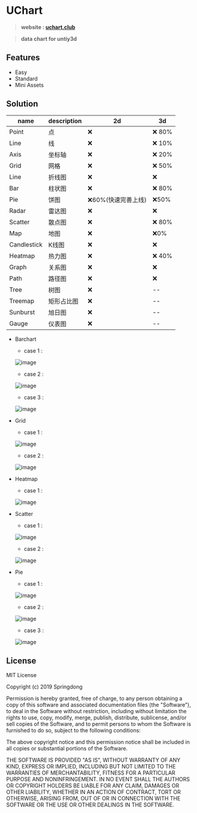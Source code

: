 # UChart

> **website : [uchart.club](http://uchart.club/)**

> **data chart for untiy3d**

## Features

- Easy
- Standard
- Mini Assets

## Solution

name | description | 2d | 3d
----|----|----|----
Point|点|:x:|:x: 80%
Line|线|:x:|:x: 10%
Axis|坐标轴|:x:|:x: 20%
Grid|网格|:x:|:x: 50%
Line|折线图|:x:|:x:
Bar|柱状图|:x:|:x: 80%
Pie|饼图|:x:60%(快速完善上线)|:x:50%
Radar|雷达图|:x:|:x:
Scatter|散点图|:x:|:x: 80%
Map|地图|:x:|:x:0%
Candlestick|K线图|:x:|:x:
Heatmap|热力图|:x:|:x: 40%
Graph|关系图|:x:|:x:
Path|路径图|:x:|:x:
Tree|树图|:x:|--
Treemap|矩形占比图|:x:|--
Sunburst|旭日图|:x:|--
Gauge|仪表图|:x:|--

- Barchart

    - case 1 : 
  
    ![image](https://github.com/springd5211/UChart/blob/master/UChart/Assets/00_UCHART/Barchart/01_barchart.png)

    - case 2 : 
  
    ![image](https://github.com/springd5211/UChart/blob/master/UChart/Assets/00_UCHART/Barchart/02_barchart.png)

    - case 3 : 
  
    ![image](https://github.com/springd5211/UChart/blob/master/UChart/Assets/00_UCHART/Barchart/03_barchart.png)

- Grid

    - case 1 :
  
    ![image](https://github.com/springd5211/UChart/blob/master/UChart/Assets/00_UCHART/Grid/01_grid.png)

    - case 2 : 
  
    ![image](https://github.com/springd5211/UChart/blob/master/UChart/Assets/00_UCHART/Grid/02_grid.png)

- Heatmap

    - case 1 :
  
    ![image](https://github.com/springd5211/UChart/blob/master/UChart/Assets/00_UCHART/Heatmap/01_heatmap.png)

- Scatter

    - case 1 :
  
    ![image](https://github.com/springd5211/UChart/blob/master/UChart/Assets/00_UCHART/Scatter/01_scatter.png)

    - case 2 : 
  
    ![image](https://github.com/springd5211/UChart/blob/master/UChart/Assets/00_UCHART/Scatter/02_scatter.png)

- Pie

    - case 1 :

    ![image](https://github.com/springd5211/UChart/blob/master/UChart/Assets/00_UCHART/Pie/01_Pie.jpg)
    
    - case 2 :
    
    ![image](https://github.com/springd5211/UChart/blob/master/UChart/Assets/00_UCHART/Pie/02_pie.jpg)

    - case 3 :

    ![image](https://github.com/springd5211/UChart/blob/master/UChart/Assets/00_UCHART/Pie/03_pie.png)
    

## License

MIT License

Copyright (c) 2019 Springdong

Permission is hereby granted, free of charge, to any person obtaining a copy
of this software and associated documentation files (the "Software"), to deal
in the Software without restriction, including without limitation the rights
to use, copy, modify, merge, publish, distribute, sublicense, and/or sell
copies of the Software, and to permit persons to whom the Software is
furnished to do so, subject to the following conditions:

The above copyright notice and this permission notice shall be included in all
copies or substantial portions of the Software.

THE SOFTWARE IS PROVIDED "AS IS", WITHOUT WARRANTY OF ANY KIND, EXPRESS OR
IMPLIED, INCLUDING BUT NOT LIMITED TO THE WARRANTIES OF MERCHANTABILITY,
FITNESS FOR A PARTICULAR PURPOSE AND NONINFRINGEMENT. IN NO EVENT SHALL THE
AUTHORS OR COPYRIGHT HOLDERS BE LIABLE FOR ANY CLAIM, DAMAGES OR OTHER
LIABILITY, WHETHER IN AN ACTION OF CONTRACT, TORT OR OTHERWISE, ARISING FROM,
OUT OF OR IN CONNECTION WITH THE SOFTWARE OR THE USE OR OTHER DEALINGS IN THE
SOFTWARE.
